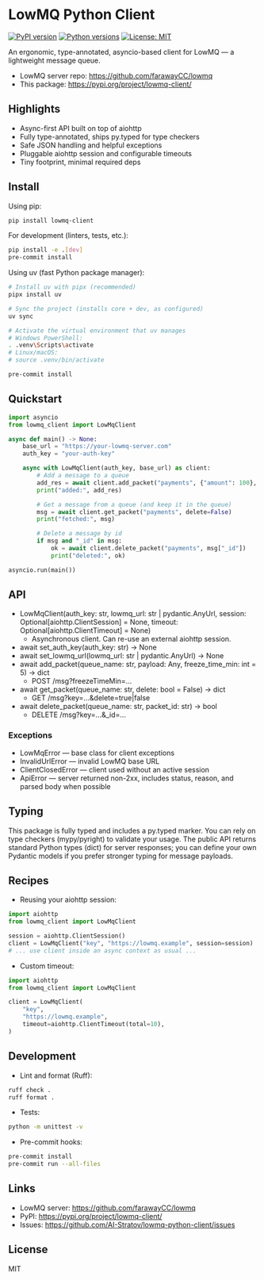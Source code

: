 # LowMQ Python Client

[![PyPI version](https://img.shields.io/pypi/v/lowmq-client?color=black&style=for-the-badge)](https://pypi.org/project/lowmq-client/)
[![Python versions](https://img.shields.io/pypi/pyversions/lowmq-client?style=for-the-badge)](https://pypi.org/project/lowmq-client/)
[![License: MIT](https://img.shields.io/badge/License-MIT-black.svg?style=for-the-badge)](./LICENSE)

An ergonomic, type-annotated, asyncio-based client for LowMQ — a lightweight message queue.

- LowMQ server repo: https://github.com/farawayCC/lowmq
- This package: https://pypi.org/project/lowmq-client/

## Highlights

- Async-first API built on top of aiohttp
- Fully type-annotated, ships py.typed for type checkers
- Safe JSON handling and helpful exceptions
- Pluggable aiohttp session and configurable timeouts
- Tiny footprint, minimal required deps

## Install

Using pip:

```bash
pip install lowmq-client
```

For development (linters, tests, etc.):

```bash
pip install -e .[dev]
pre-commit install
```

Using uv (fast Python package manager):

```bash
# Install uv with pipx (recommended)
pipx install uv

# Sync the project (installs core + dev, as configured)
uv sync

# Activate the virtual environment that uv manages
# Windows PowerShell:
. .venv\Scripts\activate
# Linux/macOS:
# source .venv/bin/activate

pre-commit install
```

## Quickstart

```python
import asyncio
from lowmq_client import LowMqClient

async def main() -> None:
    base_url = "https://your-lowmq-server.com"
    auth_key = "your-auth-key"

    async with LowMqClient(auth_key, base_url) as client:
        # Add a message to a queue
        add_res = await client.add_packet("payments", {"amount": 100}, freeze_time_min=5)
        print("added:", add_res)

        # Get a message from a queue (and keep it in the queue)
        msg = await client.get_packet("payments", delete=False)
        print("fetched:", msg)

        # Delete a message by id
        if msg and "_id" in msg:
            ok = await client.delete_packet("payments", msg["_id"])
            print("deleted:", ok)

asyncio.run(main())
```

## API

- LowMqClient(auth_key: str, lowmq_url: str | pydantic.AnyUrl, session: Optional[aiohttp.ClientSession] = None, timeout: Optional[aiohttp.ClientTimeout] = None)
  - Asynchronous client. Can re-use an external aiohttp session.
- await set_auth_key(auth_key: str) -> None
- await set_lowmq_url(lowmq_url: str | pydantic.AnyUrl) -> None
- await add_packet(queue_name: str, payload: Any, freeze_time_min: int = 5) -> dict
  - POST /msg?freezeTimeMin=...
- await get_packet(queue_name: str, delete: bool = False) -> dict
  - GET /msg?key=...&delete=true|false
- await delete_packet(queue_name: str, packet_id: str) -> bool
  - DELETE /msg?key=...&_id=...

### Exceptions

- LowMqError — base class for client exceptions
- InvalidUrlError — invalid LowMQ base URL
- ClientClosedError — client used without an active session
- ApiError — server returned non-2xx, includes status, reason, and parsed body when possible

## Typing

This package is fully typed and includes a py.typed marker. You can rely on type
checkers (mypy/pyright) to validate your usage. The public API returns standard
Python types (dict) for server responses; you can define your own Pydantic
models if you prefer stronger typing for message payloads.

## Recipes

- Reusing your aiohttp session:

```python
import aiohttp
from lowmq_client import LowMqClient

session = aiohttp.ClientSession()
client = LowMqClient("key", "https://lowmq.example", session=session)
# ... use client inside an async context as usual ...
```

- Custom timeout:

```python
import aiohttp
from lowmq_client import LowMqClient

client = LowMqClient(
    "key",
    "https://lowmq.example",
    timeout=aiohttp.ClientTimeout(total=10),
)
```

## Development

- Lint and format (Ruff):

```bash
ruff check .
ruff format .
```

- Tests:

```bash
python -m unittest -v
```

- Pre-commit hooks:

```bash
pre-commit install
pre-commit run --all-files
```

## Links

- LowMQ server: https://github.com/farawayCC/lowmq
- PyPI: https://pypi.org/project/lowmq-client/
- Issues: https://github.com/AI-Stratov/lowmq-python-client/issues

## License

MIT
